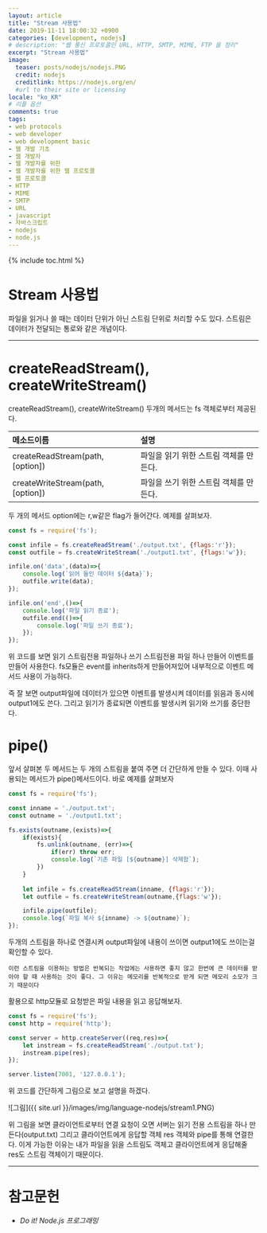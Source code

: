 ```yaml
---
layout: article
title: "Stream 사용법"
date: 2019-11-11 18:00:32 +0900
categories: [development, nodejs]
# description: "웹 통신 프로토콜인 URL, HTTP, SMTP, MIME, FTP 을 정리"
excerpt: "Stream 사용법"
image:
  teaser: posts/nodejs/nodejs.PNG
  credit: nodejs
  creditlink: https://nodejs.org/en/
  #url to their site or licensing
locale: "ko_KR"
# 리플 옵션
comments: true
tags:
- web protocols
- web developer
- web development basic
- 웹 개발 기초
- 웹 개발자
- 웹 개발자를 위한
- 웹 개발자를 위한 웹 프로토콜
- 웹 프로토콜
- HTTP
- MIME
- SMTP
- URL
- javascript
- 자바스크립트
- nodejs
- node.js
---
```

{% include toc.html %}

# Stream 사용법
파일을 읽거나 쓸 때는 데이터 단위가 아닌 스트림 단위로 처리할 수도 있다. 스트림은 데이터가 전달되는 통로와 같은 개념이다.  

---

# createReadStream(), createWriteStream()
createReadStream(), createWriteStream() 두개의 메서드는 fs 객체로부터 제공된다.  

|메소드이름|설명|
|:---|:---|
|createReadStream(path,[option])|파일을 읽기 위한 스트림 객체를 만든다.|
|createWriteStream(path,[option])|파일을 쓰기 위한 스트림 객체를 만든다.|

두 개의 메서드 option에는 r,w같은 flag가 들어간다. 예제를 살펴보자.  

```javascript
const fs = require('fs');

const infile = fs.createReadStream('./output.txt', {flags:'r'});
const outfile = fs.createWriteStream('./output1.txt', {flags:'w'});

infile.on('data',(data)=>{
    console.log(`읽어 들인 데이터 ${data}`);
    outfile.write(data);
});

infile.on('end',()=>{
    console.log('파일 읽기 종료');
    outfile.end(()=>{
        console.log('파일 쓰기 종료');
    });
});
```
위 코드를 보면 읽기 스트림전용 파일하나 쓰기 스트림전용 파일 하나 만들어 이벤트를 만들어 사용한다.
fs모듈은 event를 inherits하게 만들어져있어 내부적으로 이벤트 메서드 사용이 가능하다.  

즉 잘 보면 output파일에 데이터가 있으면 이벤트를 발생시켜 데이터를 읽음과 동시에 output1에도 쓴다.
그리고 읽기가 종료되면 이벤트를 발생시켜 읽기와 쓰기를 중단한다.


# pipe()
앞서 살펴본 두 메서드는 두 개의 스트림을 붙여 주면 더 간단하게 만들 수 있다. 이때 사용되는 메서드가 pipe()메서드이다. 바로 예제를 살펴보자  

```javascript
const fs = require('fs');

const inname = './output.txt';
const outname = './output1.txt';

fs.exists(outname,(exists)=>{
    if(exists){
        fs.unlink(outname, (err)=>{
            if(err) throw err;
            console.log(`기존 파일 [${outname}] 삭제함`);
        })
    }
    
    let infile = fs.createReadStream(inname, {flags:'r'});
    let outfile = fs.createWriteStream(outname,{flags:'w'});

    infile.pipe(outfile);
    console.log(`파일 복사 ${inname} -> ${outname}`);
});
```

두개의 스트림을 하나로 연결시켜 output파일에 내용이 쓰이면 output1에도 쓰이는걸 확인할 수 있다.  

`이런 스트림을 이용하는 방법은 반복되는 작업에는 사용하면 좋지 않고 한번에 큰 데이터를 받아야 할 때 사용하는 것이 좋다. 그 이유는 메모리를 반복적으로 받게 되면 메모리 소모가 크기 때문이다`


활용으로 http모듈로 요청받은 파일 내용을 읽고 응답해보자.

```javascript
const fs = require('fs');
const http = require('http');

const server = http.createServer((req,res)=>{
    let instream = fs.createReadStream('./output.txt');
    instream.pipe(res);
});

server.listen(7001, '127.0.0.1');
```

위 코드를 간단하게 그림으로 보고 설명을 하겠다.  

![그림]({{ site.url }}/images/img/language-nodejs/stream1.PNG) 

위 그림을 보면 클라이언트로부터 연결 요청이 오면 서버는 읽기 전용 스트림을 하나 만든다(output.txt) 그리고 클라이언트에게 응답할 객체 res 객체와 pipe를 통해 연결한다. 이게 가능한 이유는 내가 파일을 읽을 스트림도 객체고 클라이언트에게 응답해줄 res도 스트림 객체이기 때문이다.


---

# 참고문헌
- *Do it! Node.js 프로그래밍*

